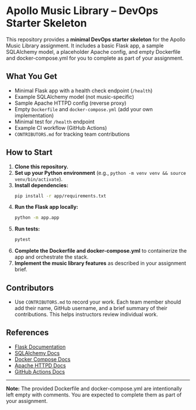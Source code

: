 # Apollo Music Library – DevOps Starter Skeleton

This repository provides a **minimal DevOps starter skeleton** for the Apollo Music Library assignment. It includes a basic Flask app, a sample SQLAlchemy model, a placeholder Apache config, and empty Dockerfile and docker-compose.yml for you to complete as part of your assignment.

## What You Get

- Minimal Flask app with a health check endpoint (`/health`)
- Example SQLAlchemy model (not music-specific)
- Sample Apache HTTPD config (reverse proxy)
- Empty `Dockerfile` and `docker-compose.yml` (add your own implementation)
- Minimal test for `/health` endpoint
- Example CI workflow (GitHub Actions)
- `CONTRIBUTORS.md` for tracking team contributions

## How to Start

1. **Clone this repository.**
2. **Set up your Python environment** (e.g., `python -m venv venv && source venv/bin/activate`).
3. **Install dependencies:**
   ```sh
   pip install -r app/requirements.txt
   ```
4. **Run the Flask app locally:**
   ```sh
   python -m app.app
   ```
5. **Run tests:**
   ```sh
   pytest
   ```
6. **Complete the Dockerfile and docker-compose.yml** to containerize the app and orchestrate the stack.
7. **Implement the music library features** as described in your assignment brief.

## Contributors

- Use `CONTRIBUTORS.md` to record your work. Each team member should add their name, GitHub username, and a brief summary of their contributions. This helps instructors review individual work.

## References

- [Flask Documentation](https://flask.palletsprojects.com/)
- [SQLAlchemy Docs](https://docs.sqlalchemy.org/)
- [Docker Compose Docs](https://docs.docker.com/compose/)
- [Apache HTTPD Docs](https://httpd.apache.org/docs/)
- [GitHub Actions Docs](https://docs.github.com/en/actions)

---

**Note:** The provided Dockerfile and docker-compose.yml are intentionally left empty with comments. You are expected to complete them as part of your assignment.
